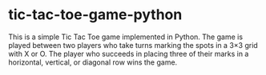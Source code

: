 # tic-tac-toe-game-python

This is a simple Tic Tac Toe game implemented in Python. The game is played between two players who take turns marking the spots in a 3×3 grid with X or O. The player who succeeds in placing three of their marks in a horizontal, vertical, or diagonal row wins the game.
